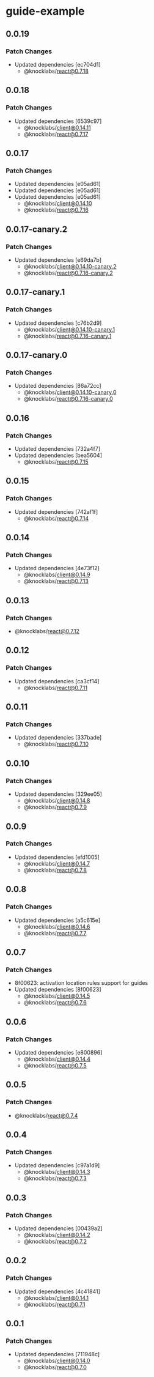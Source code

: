 # guide-example

## 0.0.19

### Patch Changes

- Updated dependencies [ec704d1]
  - @knocklabs/react@0.7.18

## 0.0.18

### Patch Changes

- Updated dependencies [6539c97]
  - @knocklabs/client@0.14.11
  - @knocklabs/react@0.7.17

## 0.0.17

### Patch Changes

- Updated dependencies [e05ad61]
- Updated dependencies [e05ad61]
- Updated dependencies [e05ad61]
  - @knocklabs/client@0.14.10
  - @knocklabs/react@0.7.16

## 0.0.17-canary.2

### Patch Changes

- Updated dependencies [e69da7b]
  - @knocklabs/client@0.14.10-canary.2
  - @knocklabs/react@0.7.16-canary.2

## 0.0.17-canary.1

### Patch Changes

- Updated dependencies [c76b2d9]
  - @knocklabs/client@0.14.10-canary.1
  - @knocklabs/react@0.7.16-canary.1

## 0.0.17-canary.0

### Patch Changes

- Updated dependencies [86a72cc]
  - @knocklabs/client@0.14.10-canary.0
  - @knocklabs/react@0.7.16-canary.0

## 0.0.16

### Patch Changes

- Updated dependencies [732a4f7]
- Updated dependencies [bea5604]
  - @knocklabs/react@0.7.15

## 0.0.15

### Patch Changes

- Updated dependencies [742af1f]
  - @knocklabs/react@0.7.14

## 0.0.14

### Patch Changes

- Updated dependencies [4e73f12]
  - @knocklabs/client@0.14.9
  - @knocklabs/react@0.7.13

## 0.0.13

### Patch Changes

- @knocklabs/react@0.7.12

## 0.0.12

### Patch Changes

- Updated dependencies [ca3cf14]
  - @knocklabs/react@0.7.11

## 0.0.11

### Patch Changes

- Updated dependencies [337bade]
  - @knocklabs/react@0.7.10

## 0.0.10

### Patch Changes

- Updated dependencies [329ee05]
  - @knocklabs/client@0.14.8
  - @knocklabs/react@0.7.9

## 0.0.9

### Patch Changes

- Updated dependencies [efd1005]
  - @knocklabs/client@0.14.7
  - @knocklabs/react@0.7.8

## 0.0.8

### Patch Changes

- Updated dependencies [a5c615e]
  - @knocklabs/client@0.14.6
  - @knocklabs/react@0.7.7

## 0.0.7

### Patch Changes

- 8f00623: activation location rules support for guides
- Updated dependencies [8f00623]
  - @knocklabs/client@0.14.5
  - @knocklabs/react@0.7.6

## 0.0.6

### Patch Changes

- Updated dependencies [e800896]
  - @knocklabs/client@0.14.4
  - @knocklabs/react@0.7.5

## 0.0.5

### Patch Changes

- @knocklabs/react@0.7.4

## 0.0.4

### Patch Changes

- Updated dependencies [c97a1d9]
  - @knocklabs/client@0.14.3
  - @knocklabs/react@0.7.3

## 0.0.3

### Patch Changes

- Updated dependencies [00439a2]
  - @knocklabs/client@0.14.2
  - @knocklabs/react@0.7.2

## 0.0.2

### Patch Changes

- Updated dependencies [4c41841]
  - @knocklabs/client@0.14.1
  - @knocklabs/react@0.7.1

## 0.0.1

### Patch Changes

- Updated dependencies [711948c]
  - @knocklabs/client@0.14.0
  - @knocklabs/react@0.7.0
